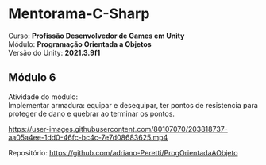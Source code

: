 # Mentorama-C-Sharp

Curso: **Profissão Desenvolvedor de Games em Unity**<br/>
Módulo: **Programação Orientada a Objetos**<br/>
Versão do Unity: **2021.3.9f1**<br/>

## Módulo 6

Atividade do módulo:<br/>
Implementar armadura: equipar e desequipar, ter pontos de resistencia para proteger de dano e quebrar ao terminar os pontos.<br/>


https://user-images.githubusercontent.com/80107070/203818737-aa05a4ee-1dd0-46fc-bc4c-7e7d08683625.mp4


Repositório: https://github.com/adriano-Peretti/ProgOrientadaAObjeto
